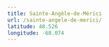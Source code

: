 ```yaml
---
title: Sainte-Angèle-de-Mérici
url: /sainte-angele-de-merici/
latitude: 48.526
longitude: -68.074
---
```

